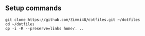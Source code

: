 ## Setup commands ##

``` shell
git clone https://github.com/Zimmi48/dotfiles.git ~/dotfiles
cd ~/dotfiles
cp -i -R --preserve=links home/. ..
```
